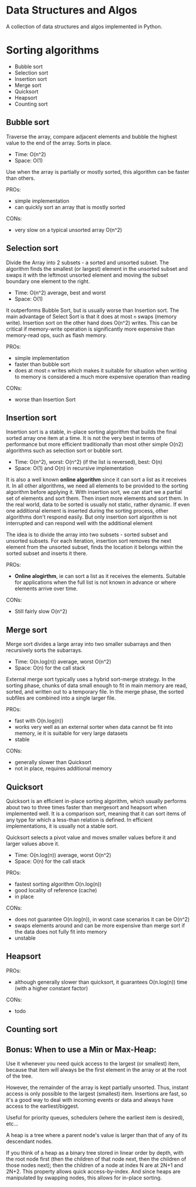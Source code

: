 # Data Structures and Algos

A collection of data structures and algos implemented in Python.


# Sorting algorithms

- Bubble sort
- Selection sort
- Insertion sort
- Merge sort
- Quicksort
- Heapsort
- Counting sort


## Bubble sort

Traverse the array, compare adjacent elements and bubble the highest value to the end of the array. Sorts in place.

- Time: O(n^2)
- Space: O(1)

Use when the array is partially or mostly sorted, this algorithm can be faster than others.


PROs:
- simple implementation
- can quickly sort an array that is mostly sorted

CONs:
- very slow on a typical unsorted array O(n^2)


## Selection sort

Divide the Array into 2 subsets - a sorted and unsorted subset. The algorithm finds the smallest (or largest) element in the unsorted subset and swaps it with the leftmost unsorted element and moving the subset boundary one element to the right.

- Time: O(n^2) average, best and worst
- Space: O(1)

It outperforms Bubble Sort, but is usually worse than Insertion sort. The main advantage of Select Sort is that it does at most `n` swaps (memory write). Insertion sort on the other hand does O(n^2) writes. This can be critical if memory-write operation is significantly more expensive than memory-read ops, such as flash memory.


PROs:
- simple implementation
- faster than bubble sort
- does at most `n` writes which makes it suitable for situation when writing to memory is considered a much more expensive operation than reading

CONs:
- worse than Insertion Sort


## Insertion sort

Insertion sort is a stable, in-place sorting algorithm that builds the final sorted array one item at a time. It is not the very best in terms of performance but more efficient traditionally than most other simple O(n2) algorithms such as selection sort or bubble sort.

- Time: O(n^2), worst: O(n^2) (if the list is reversed), best: O(n)
- Space: O(1) and O(n) in recursive implementation

It is also a well known **online algorithm** since it can sort a list as it receives it. In all other algorithms, we need all elements to be provided to the sorting algorithm before applying it. With insertion sort, we can start we a partial set of elements and sort them. Then insert more elements and sort them. In the real world, data to be sorted is usually not static, rather dynamic. If even one additional element is inserted during the sorting process, other algorithms don't respond easily. But only insertion sort algorithm is not interrupted and can respond well with the additional element

The idea is to divide the array into two subsets - sorted subset and unsorted subsets. For each iteration, insertion sort removes the next element from the unsorted subset, finds the location it belongs within the sorted subset and inserts it there.

PROs:
- **Online alogirthm**, ie can sort a list as it receives the elements. Suitable for applications when the full list is not known in advance or where elements arrive over time.

CONs:
- Still fairly slow O(n^2)


## Merge sort

Merge sort divides a large array into two smaller subarrays and then recursively sorts the subarrays.

- Time:  O(n.log(n)) average, worst O(n^2)
- Space: O(n) for the call stack

External merge sort typically uses a hybrid sort-merge strategy. In the sorting phase, chunks of data small enough to fit in main memory are read, sorted, and written out to a temporary file. In the merge phase, the sorted subfiles are combined into a single larger file.

PROs:
- fast with O(n.log(n))
- works very well as an external sorter when data cannot be fit into memory, ie it is suitable for very large datasets
- stable

CONs:
- generally slower than Quicksort
- not in place, requires additional memory


## Quicksort

Quicksort is an efficient in-place sorting algorithm, which usually performs about two to three times faster than mergesort and heapsort when implemented well. It is a comparison sort, meaning that it can sort items of any type for which a less-than relation is defined. In efficient implementations, it is usually not a stable sort.

Quicksort selects a pivot value and moves smaller values before it and larger values above it.

- Time:  O(n.log(n)) average, worst O(n^2)
- Space: O(n) for the call stack

PROs:
- fastest sorting algorithm O(n.log(n))
- good locality of reference (cache)
- in place

CONs:
- does not guarantee O(n.log(n)), in worst case scenarios it can be O(n^2)
- swaps elements around and can be more expensive than merge sort if the data does not fully fit into memory
- unstable

## Heapsort

PROs:
- although generally slower than quicksort, it guarantees O(n.log(n)) time (with a higher constant factor)

CONs:
- todo

## Counting sort

## Bonus: When to use a Min or Max-Heap:


Use it whenever you need quick access to the largest (or smallest) item, because that item will always be the first element in the array or at the root of the tree.

However, the remainder of the array is kept partially unsorted. Thus, instant access is only possible to the largest (smallest) item. Insertions are fast, so it's a good way to deal with incoming events or data and always have access to the earliest/biggest.

Useful for priority queues, schedulers (where the earliest item is desired), etc...

A heap is a tree where a parent node's value is larger than that of any of its descendant nodes.

If you think of a heap as a binary tree stored in linear order by depth, with the root node first (then the children of that node next, then the children of those nodes next); then the children of a node at index N are at 2N+1 and 2N+2. This property allows quick access-by-index. And since heaps are manipulated by swapping nodes, this allows for in-place sorting.


